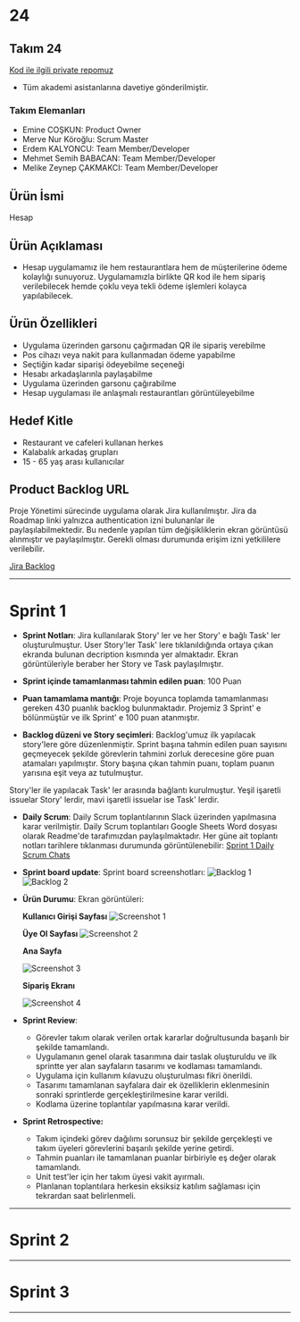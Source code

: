 # **24**

## Takım 24
 [Kod ile ilgili private repomuz](https://github.com/koltukutsu/OvA-Hesap)
 
- Tüm akademi asistanlarına davetiye gönderilmiştir.

### Takım Elemanları

- Emine COŞKUN: Product Owner
- Merve Nur Köroğlu: Scrum Master
- Erdem KALYONCU: Team Member/Developer
- Mehmet Semih BABACAN: Team Member/Developer
- Melike Zeynep ÇAKMAKCI: Team Member/Developer

## Ürün İsmi

Hesap

## Ürün Açıklaması

- Hesap uygulamamız ile hem restaurantlara hem de müşterilerine ödeme kolaylığı sunuyoruz. Uygulamamızla birlikte QR kod ile hem sipariş verilebilecek  hemde çoklu veya tekli ödeme işlemleri kolayca yapılabilecek.

## Ürün Özellikleri

- Uygulama üzerinden garsonu çağırmadan QR ile sipariş verebilme
- Pos cihazı veya nakit para kullanmadan ödeme yapabilme
- Seçtiğin kadar siparişi ödeyebilme seçeneği 
- Hesabı arkadaşlarınla paylaşabilme
- Uygulama üzerinden garsonu çağırabilme 
- Hesap uygulaması ile anlaşmalı restaurantları görüntüleyebilme

## Hedef Kitle

- Restaurant ve cafeleri kullanan herkes
- Kalabalık arkadaş grupları
- 15 - 65 yaş arası kullanıcılar



## Product Backlog URL

Proje Yönetimi sürecinde uygulama olarak Jira kullanılmıştır. Jira da Roadmap linki yalnızca authentication izni bulunanlar ile paylaşılabilmektedir. Bu nedenle yapılan tüm değişikliklerin ekran görüntüsü alınmıştır ve paylaşılmıştır. Gerekli olması durumunda erişim izni yetkililere verilebilir.

[Jira Backlog](https://docs.google.com/document/d/1uZu4yMkMTafENntHkRpXQ-o8e36IdYss/edit?usp=sharing&ouid=116158011470839221900&rtpof=true&sd=true)

---

# Sprint 1

- **Sprint Notları**: Jira kullanılarak Story' ler ve her Story' e bağlı Task' ler oluşturulmuştur. User Story'ler Task' lere tıklanıldığında ortaya çıkan ekranda bulunan decription kısmında yer almaktadır. Ekran görüntüleriyle beraber her Story ve Task paylaşılmıştır.

- **Sprint içinde tamamlanması tahmin edilen puan**: 100 Puan

- **Puan tamamlama mantığı**: Proje boyunca toplamda tamamlanması gereken 430 puanlık backlog bulunmaktadır. Projemiz 3 Sprint' e bölünmüştür ve ilk Sprint' e 100 puan atanmıştır. 

- **Backlog düzeni ve Story seçimleri**: Backlog'umuz ilk yapılacak story'lere göre düzenlenmiştir. Sprint başına tahmin edilen puan sayısını geçmeyecek şekilde görevlerin tahmini zorluk derecesine göre puan atamaları yapılmıştır. Story başına çıkan tahmin puanı, toplam puanın yarısına eşit veya az tutulmuştur.

Story'ler ile yapılacak Task' ler arasında bağlantı kurulmuştur. Yeşil işaretli issuelar Story' lerdir, mavi işaretli issuelar ise Task' lerdir.

- **Daily Scrum**: Daily Scrum toplantılarının Slack üzerinden yapılmasına karar verilmiştir. Daily Scrum toplantıları Google Sheets Word dosyası olarak Readme'de tarafımızdan paylaşılmaktadır. Her güne ait toplantı notları tarihlere tıklanması durumunda görüntülenebilir: 
[Sprint 1 Daily Scrum Chats](https://docs.google.com/document/d/1xWYkas4XSHj8-oF33DGUGv9DfgmpO52ZIYFE0ZeMpYM/edit?usp=sharing)

- **Sprint board update**: Sprint board screenshotları: 
![Backlog 1](https://github.com/koltukutsu/Takim24---BootcampScrumTemplate/blob/main/ProjeY%C3%B6netimi/Sprint_1/sprint_board1.png) 
![Backlog 2](https://github.com/koltukutsu/Takim24---BootcampScrumTemplate/blob/main/ProjeY%C3%B6netimi/Sprint_1/sprint_board2.png)

- **Ürün Durumu**: Ekran görüntüleri:

  **Kullanıcı Girişi Sayfası** 
  ![Screenshot 1](https://github.com/koltukutsu/Takim24---BootcampScrumTemplate/blob/main/ProjeY%C3%B6netimi/Sprint_1/1.jpg)
  
  **Üye Ol Sayfası**
  ![Screenshot 2](https://github.com/koltukutsu/Takim24---BootcampScrumTemplate/blob/main/ProjeY%C3%B6netimi/Sprint_1/2.jpg)
  
  **Ana Sayfa**
  
  ![Screenshot 3](https://github.com/koltukutsu/Takim24---BootcampScrumTemplate/blob/main/ProjeY%C3%B6netimi/Sprint_1/anasayfa.png)
  
  **Sipariş Ekranı**
  
  ![Screenshot 4](https://github.com/koltukutsu/Takim24---BootcampScrumTemplate/blob/main/ProjeY%C3%B6netimi/Sprint_1/siparis_ekrani.png)

- **Sprint Review**: 
  - Görevler takım olarak verilen ortak kararlar doğrultusunda başarılı bir şekilde tamamlandı.
  - Uygulamanın genel olarak tasarımına dair taslak oluşturuldu ve ilk sprintte yer alan sayfaların tasarımı ve kodlaması tamamlandı.
  - Uygulama için kullanım kılavuzu oluşturulması fikri önerildi.
  - Tasarımı tamamlanan sayfalara dair ek özelliklerin eklenmesinin sonraki sprintlerde gerçekleştirilmesine karar verildi. 
  - Kodlama üzerine toplantılar yapılmasına karar verildi.

- **Sprint Retrospective:**
  - Takım içindeki görev dağılımı sorunsuz bir şekilde gerçekleşti ve takım üyeleri görevlerini başarılı şekilde yerine getirdi.
  - Tahmin puanları ile tamamlanan puanlar birbiriyle eş değer olarak tamamlandı.
  - Unit test'ler için her takım üyesi vakit ayırmalı. 
  - Planlanan toplantılara herkesin eksiksiz katılım sağlaması için tekrardan saat belirlenmeli. 

---

# Sprint 2


---

# Sprint 3

---
